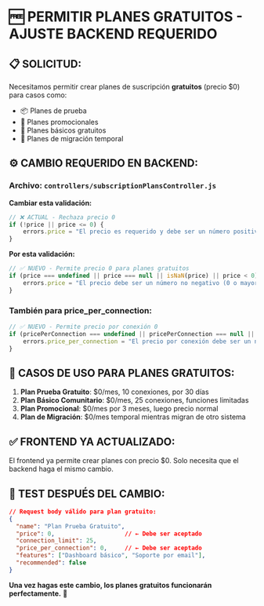 # 🆓 PERMITIR PLANES GRATUITOS - AJUSTE BACKEND REQUERIDO

## 📋 **SOLICITUD:**

Necesitamos permitir crear planes de suscripción **gratuitos** (precio $0) para casos como:
- 📦 Planes de prueba
- 🎁 Planes promocionales 
- 🚀 Planes básicos gratuitos
- 🔄 Planes de migración temporal

## ⚙️ **CAMBIO REQUERIDO EN BACKEND:**

### **Archivo: `controllers/subscriptionPlansController.js`**

**Cambiar esta validación:**
```javascript
// ❌ ACTUAL - Rechaza precio 0 
if (!price || price <= 0) {
    errors.price = "El precio es requerido y debe ser un número positivo";
}
```

**Por esta validación:**
```javascript
// ✅ NUEVO - Permite precio 0 para planes gratuitos
if (price === undefined || price === null || isNaN(price) || price < 0) {
    errors.price = "El precio debe ser un número no negativo (0 o mayor)";
}
```

### **También para price_per_connection:**
```javascript
// ✅ NUEVO - Permite precio por conexión 0
if (pricePerConnection === undefined || pricePerConnection === null || isNaN(pricePerConnection) || pricePerConnection < 0) {
    errors.price_per_connection = "El precio por conexión debe ser un número no negativo (0 o mayor)";
}
```

## 🎯 **CASOS DE USO PARA PLANES GRATUITOS:**

1. **Plan Prueba Gratuito**: $0/mes, 10 conexiones, por 30 días
2. **Plan Básico Comunitario**: $0/mes, 25 conexiones, funciones limitadas
3. **Plan Promocional**: $0/mes por 3 meses, luego precio normal
4. **Plan de Migración**: $0/mes temporal mientras migran de otro sistema

## ✅ **FRONTEND YA ACTUALIZADO:**

El frontend ya permite crear planes con precio $0. Solo necesita que el backend haga el mismo cambio.

## 🧪 **TEST DESPUÉS DEL CAMBIO:**

```json
// Request body válido para plan gratuito:
{
  "name": "Plan Prueba Gratuito",
  "price": 0,                    // ← Debe ser aceptado
  "connection_limit": 25,
  "price_per_connection": 0,     // ← Debe ser aceptado  
  "features": ["Dashboard básico", "Soporte por email"],
  "recommended": false
}
```

**Una vez hagas este cambio, los planes gratuitos funcionarán perfectamente.** 🎉